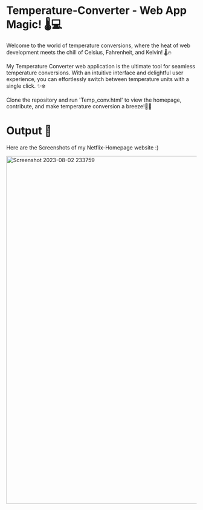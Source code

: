 # Temperature-Converter - Web App Magic! 🌡️💻

Welcome to the world of temperature conversions, where the heat of web development meets the chill of Celsius, Fahrenheit, and Kelvin! 🌡️🔥

My Temperature Converter web application is the ultimate tool for seamless temperature conversions. With an intuitive interface and delightful user experience, you can effortlessly switch between temperature units with a single click. ✨❄️

Clone the repository and run 'Temp_conv.html' to view the homepage, contribute, and make temperature conversion a breeze!🚀🌈

# Output 🎉
Here are the Screenshots of my Netflix-Homepage website :) 

<img width="920" alt="Screenshot 2023-08-02 233759" src="https://github.com/snow369/Temperature-Converter/assets/115411589/1aca6626-62ef-41a3-a4d4-2741718de92a">
